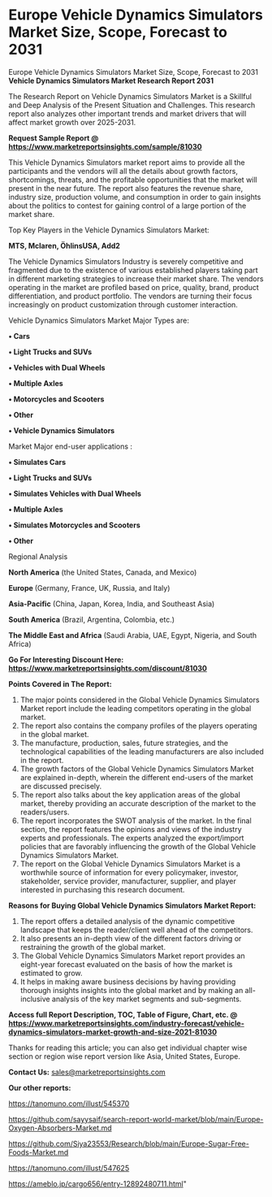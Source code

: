 # Europe Vehicle Dynamics Simulators Market Size, Scope, Forecast to 2031
 Europe Vehicle Dynamics Simulators Market Size, Scope, Forecast to 2031
<strong>Vehicle Dynamics Simulators Market Research Report 2031</strong>

The Research Report on Vehicle Dynamics Simulators Market is a Skillful and Deep Analysis of the Present Situation and Challenges. This research report also analyzes other important trends and market drivers that will affect market growth over 2025-2031.

<strong>Request Sample Report @ <a href=https://www.marketreportsinsights.com/sample/81030>https://www.marketreportsinsights.com/sample/81030</a></strong>

This Vehicle Dynamics Simulators market report aims to provide all the participants and the vendors will all the details about growth factors, shortcomings, threats, and the profitable opportunities that the market will present in the near future. The report also features the revenue share, industry size, production volume, and consumption in order to gain insights about the politics to contest for gaining control of a large portion of the market share.

Top Key Players in the Vehicle Dynamics Simulators Market:

<strong>MTS, Mclaren, ÖhlinsUSA, Add2</strong>

The Vehicle Dynamics Simulators Industry is severely competitive and fragmented due to the existence of various established players taking part in different marketing strategies to increase their market share. The vendors operating in the market are profiled based on price, quality, brand, product differentiation, and product portfolio. The vendors are turning their focus increasingly on product customization through customer interaction.

Vehicle Dynamics Simulators Market Major Types are:

<strong>• Cars

• Light Trucks and SUVs

• Vehicles with Dual Wheels

• Multiple Axles

• Motorcycles and Scooters

• Other

• Vehicle Dynamics Simulators</strong>

Market Major end-user applications :

<strong>• Simulates Cars

• Light Trucks and SUVs

• Simulates Vehicles with Dual Wheels

• Multiple Axles

• Simulates Motorcycles and Scooters

• Other</strong>

Regional Analysis

</u><strong><b>North America</b></strong> (the United States, Canada, and Mexico)

<strong><b>Europe </b></strong>(Germany, France, UK, Russia, and Italy)

<strong><b>Asia-Pacific</b></strong> (China, Japan, Korea, India, and Southeast Asia)

<strong><b>South America</b></strong> (Brazil, Argentina, Colombia, etc.)

<strong><b>The Middle East and Africa</b></strong> (Saudi Arabia, UAE, Egypt, Nigeria, and South Africa)

<strong>Go For Interesting Discount Here: <a href=https://www.marketreportsinsights.com/discount/81030>https://www.marketreportsinsights.com/discount/81030</a></strong>

<strong>Points Covered in The Report:</strong>
<ol>
  <li>The major points considered in the Global Vehicle Dynamics Simulators Market report include the leading competitors operating in the global market.</li>
  <li>The report also contains the company profiles of the players operating in the global market.</li>
  <li>The manufacture, production, sales, future strategies, and the technological capabilities of the leading manufacturers are also included in the report.</li>
  <li>The growth factors of the Global Vehicle Dynamics Simulators Market are explained in-depth, wherein the different end-users of the market are discussed precisely.</li>
  <li>The report also talks about the key application areas of the global market, thereby providing an accurate description of the market to the readers/users.</li>
  <li>The report incorporates the SWOT analysis of the market. In the final section, the report features the opinions and views of the industry experts and professionals. The experts analyzed the export/import policies that are favorably influencing the growth of the Global Vehicle Dynamics Simulators Market.</li>
  <li>The report on the Global Vehicle Dynamics Simulators Market is a worthwhile source of information for every policymaker, investor, stakeholder, service provider, manufacturer, supplier, and player interested in purchasing this research document.</li>
</ol>
<strong>Reasons for Buying Global Vehicle Dynamics Simulators Market Report:</strong>

<ol>
  <li>The report offers a detailed analysis of the dynamic competitive landscape that keeps the reader/client well ahead of the competitors.</li>
  <li>It also presents an in-depth view of the different factors driving or restraining the growth of the global market.</li>
  <li>The Global Vehicle Dynamics Simulators Market report provides an eight-year forecast evaluated on the basis of how the market is estimated to grow.</li>
  <li>It helps in making aware business decisions by having providing thorough insights insights into the global market and by making an all-inclusive analysis of the key market segments and sub-segments.</li>
</ol>
<strong>Access full Report Description, TOC, Table of Figure, Chart, etc. @ <a href=https://www.marketreportsinsights.com/industry-forecast/vehicle-dynamics-simulators-market-growth-and-size-2021-81030>https://www.marketreportsinsights.com/industry-forecast/vehicle-dynamics-simulators-market-growth-and-size-2021-81030</a></strong>


Thanks for reading this article; you can also get individual chapter wise section or region wise report version like Asia, United States, Europe.

<strong>Contact Us:</strong>
sales@marketreportsinsights.com

<strong>Our other reports:</strong>

<a href=https://tanomuno.com/illust/545370>https://tanomuno.com/illust/545370</a>

<a href=https://github.com/sayysaif/search-report-world-market/blob/main/Europe-Oxygen-Absorbers-Market.md>https://github.com/sayysaif/search-report-world-market/blob/main/Europe-Oxygen-Absorbers-Market.md</a>

<a href=https://github.com/Siya23553/Research/blob/main/Europe-Sugar-Free-Foods-Market.md>https://github.com/Siya23553/Research/blob/main/Europe-Sugar-Free-Foods-Market.md</a>

<a href=https://tanomuno.com/illust/547625>https://tanomuno.com/illust/547625</a>

<a href=https://ameblo.jp/cargo656/entry-12892480711.html>https://ameblo.jp/cargo656/entry-12892480711.html</a>"
